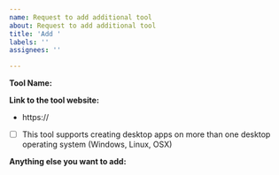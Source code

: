 ```yaml
---
name: Request to add additional tool
about: Request to add additional tool
title: 'Add '
labels: ''
assignees: ''

---
```


**Tool Name:** 

**Link to the tool website:**

* https://

* [ ] This tool supports creating desktop apps on more than one desktop operating system (Windows, Linux, OSX)

**Anything else you want to add:**
